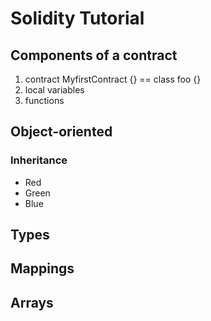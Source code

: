 # Solidity Tutorial #
## Components of a contract ##
1. contract MyfirstContract {} == class foo {}
2. local variables
2. functions

## Object-oriented ##
### Inheritance ###
* Red
* Green
* Blue

## Types ##
## Mappings ##
## Arrays ##
